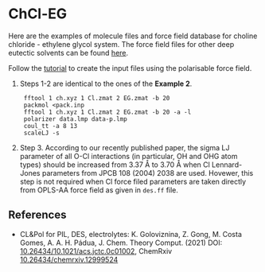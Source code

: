 ChCl-EG
======

Here are the examples of molecule files and force field database for choline chloride - ethylene glycol system. The force field files for other deep eutectic solvents can be found [here](https://github.com/kateryna-goloviznina/desff). 

Follow the [tutorial](https://github.com/kateryna-goloviznina/pol_il/tree/master) to create the input files using the polarisable force field.

1. Steps 1-2 are identical to the ones of the **Example 2**.

        fftool 1 ch.xyz 1 Cl.zmat 2 EG.zmat -b 20
        packmol <pack.inp
        fftool 1 ch.xyz 1 Cl.zmat 2 EG.zmat -b 20 -a -l
        polarizer data.lmp data-p.lmp
        coul_tt -a 8 13
        scaleLJ -s

2. Step 3. According to our recently published paper, the sigma LJ parameter of all O-Cl interactions (in particular, OH and OHG atom types) should be increased from 3.37 Å to 3.70 Å when Cl Lennard-Jones parameters from JPCB 108 (2004) 2038 are used. Hovewer, this step is not required when Cl force filed parameters are taken directly from OPLS-AA force field as given in `des.ff` file.

## References

* CL&Pol for PIL, DES, electrolytes: K. Goloviznina, Z. Gong, M. Costa Gomes,
  A. A. H. Pádua, J. Chem. Theory Comput. (2021) DOI:
  [10.26434/10.1021/acs.jctc.0c01002](https://doi.org/10.1021/acs.jctc.0c01002), ChemRxiv [10.26434/chemrxiv.12999524](https://doi.org/10.26434/chemrxiv.12999524)
